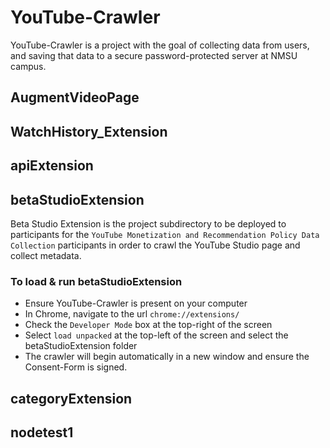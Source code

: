 # YouTube-Crawler
YouTube-Crawler is a project with the goal of collecting data from users, and saving that data to a secure password-protected server at NMSU campus. 
## AugmentVideoPage
## WatchHistory_Extension
## apiExtension
## betaStudioExtension
Beta Studio Extension is the project subdirectory to be deployed to participants for the `YouTube Monetization and Recommendation Policy Data Collection` participants in order to crawl the YouTube Studio page and collect metadata. 
### To load & run betaStudioExtension
- Ensure YouTube-Crawler is present on your computer <br/>
- In Chrome, navigate to the url `chrome://extensions/` <br/>
- Check the `Developer Mode` box at the top-right of the screen <br/>
- Select `load unpacked` at the top-left of the screen and select the betaStudioExtension folder <br/>
- The crawler will begin automatically in a new window and ensure the Consent-Form is signed.

## categoryExtension
## nodetest1
